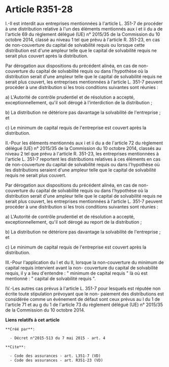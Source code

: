 # Article R351-28

I.-Il est interdit aux entreprises mentionnées à l'article L. 351-7 de procéder à une distribution relative à l'un des
éléments mentionnés aux i et ii du a de l'article 69 du règlement délégué (UE) n° 2015/35 de la Commission du 10 octobre
2014, classé au niveau 1 tel que prévu à l'article R. 351-23, en cas de non-couverture du capital de solvabilité requis ou
lorsque cette distribution est d'une ampleur telle que le capital de solvabilité requis ne serait plus couvert après la
distribution. 

Par dérogation aux dispositions du précédent alinéa, en cas de non-couverture du capital de solvabilité requis ou dans
l'hypothèse où la distribution serait d'une ampleur telle que le capital de solvabilité requis ne serait plus couvert, les
entreprises mentionnées à l'article L. 351-7 peuvent procéder à une distribution si les trois conditions suivantes sont
réunies : 

a) L'Autorité de contrôle prudentiel et de résolution a accepté, exceptionnellement, qu'il soit dérogé à l'interdiction de la
distribution ; 

b) La distribution ne détériore pas davantage la solvabilité de l'entreprise ; et 

c) Le minimum de capital requis de l'entreprise est couvert après la distribution. 

II.-Pour les éléments mentionnés aux i et ii du a de l'article 72 du règlement délégué (UE) n° 2015/35 de la Commission du 10
octobre 2014, classés au niveau 2 tel que prévu à l'article R. 351-23, les entreprises mentionnées à l'article L. 351-7
reportent les distributions relatives à ces éléments en cas de non-couverture du capital de solvabilité requis ou dans
l'hypothèse où les distributions seraient d'une ampleur telle que le capital de solvabilité requis ne serait plus couvert. 

Par dérogation aux dispositions du précédent alinéa, en cas de non-couverture du capital de solvabilité requis ou dans
l'hypothèse où la distribution serait d'une ampleur telle que le capital de solvabilité requis ne serait plus couvert, les
entreprises mentionnées à l'article L. 351-7 peuvent procéder à une distribution si les trois conditions suivantes sont
réunies : 

a) L'Autorité de contrôle prudentiel et de résolution a accepté, exceptionnellement, qu'il soit dérogé au report de la
distribution ; 

b) La distribution ne détériore pas davantage la solvabilité de l'entreprise ; et 

c) Le minimum de capital requis de l'entreprise est couvert après la distribution. 

III.-Pour l'application du I et du II, lorsque la non-couverture du minimum de capital requis intervient avant la non-
couverture du capital de solvabilité requis, il y a lieu d'entendre : " minimum de capital requis " là où est mentionné : "
capital de solvabilité requis ". 

IV.-Les autres cas prévus à l'article L. 351-7 pour lesquels est réputée non écrite toute stipulation prévoyant que le non-
paiement des distributions est considérée comme un événement de défaut sont ceux prévus au l du 1 de l'article 71 et au g du
1 de l'article 73 du règlement délégué (UE) n° 2015/35 de la Commission du 10 octobre 2014.

**Liens relatifs à cet article**

	**Créé par**:

	  - Décret n°2015-513 du 7 mai 2015 - art. 4

	**Cite**:

	  - Code des assurances - art. L351-7 (VD)
	  - Code des assurances - art. R351-23 (VD)
